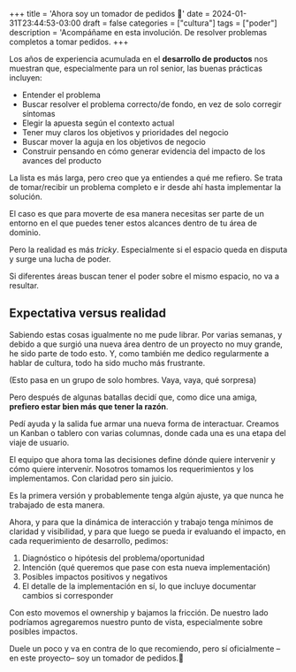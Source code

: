 +++
title = 'Ahora soy un tomador de pedidos 🤘'
date = 2024-01-31T23:44:53-03:00
draft = false
categories = ["cultura"]
tags = ["poder"]
description = 'Acompáñame en esta involución. De resolver problemas completos a tomar pedidos.
+++

Los años de experiencia acumulada en el **desarrollo de productos** nos muestran que, especialmente para un rol senior, las buenas prácticas incluyen:
- Entender el problema
- Buscar resolver el problema correcto/de fondo, en vez de solo corregir síntomas
- Elegir la apuesta según el contexto actual
- Tener muy claros los objetivos y prioridades del negocio
- Buscar mover la aguja en los objetivos de negocio
- Construir pensando en cómo generar evidencia del impacto de los avances del producto

La lista es más larga, pero creo que ya entiendes a qué me refiero. Se trata de tomar/recibir un problema completo e ir desde ahí hasta implementar la solución.

El caso es que para moverte de esa manera necesitas ser parte de un entorno en el que puedes tener estos alcances dentro de tu área de dominio.

Pero la realidad es más _tricky_. Especialmente si el espacio queda en disputa y surge una lucha de poder.

Si diferentes áreas buscan tener el poder sobre el mismo espacio, no va a resultar.

## Expectativa versus realidad
Sabiendo estas cosas igualmente no me pude librar. Por varias semanas, y debido a que surgió una nueva área dentro de un proyecto no muy grande, he sido parte de todo esto. Y, como también me dedico regularmente a hablar de cultura, todo ha sido mucho más frustrante.

(Esto pasa en un grupo de solo hombres. Vaya, vaya, qué sorpresa)

Pero después de algunas batallas decidí que, como dice una amiga, **prefiero estar bien más que tener la razón**.

Pedí ayuda y la salida fue armar una nueva forma de interactuar. Creamos un Kanban o tablero con varias columnas, donde cada una es una etapa del viaje de usuario.

El equipo que ahora toma las decisiones define dónde quiere intervenir y cómo quiere intervenir. Nosotros tomamos los requerimientos y los implementamos. Con claridad pero sin juicio.

Es la primera versión y probablemente tenga algún ajuste, ya que nunca he trabajado de esta manera.

Ahora, y para que la dinámica de interacción y trabajo tenga mínimos de claridad y visibilidad, y para que luego se pueda ir evaluando el impacto, en cada requerimiento de desarrollo, pedimos:

1. Diagnóstico o hipótesis del problema/oportunidad
2. Intención (qué queremos que pase con esta nueva implementación)
3. Posibles impactos positivos y negativos
4. El detalle de la implementación en sí, lo que incluye documentar cambios si corresponder

Con esto movemos el ownership y bajamos la fricción. De nuestro lado podríamos agregaremos nuestro punto de vista, especialmente sobre posibles impactos.

Duele un poco y va en contra de lo que recomiendo, pero sí oficialmente –en este proyecto– soy un tomador de pedidos.🤘